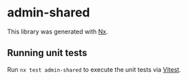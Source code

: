 # admin-shared

This library was generated with [Nx](https://nx.dev).

## Running unit tests

Run `nx test admin-shared` to execute the unit tests via [Vitest](https://vitest.dev/).
